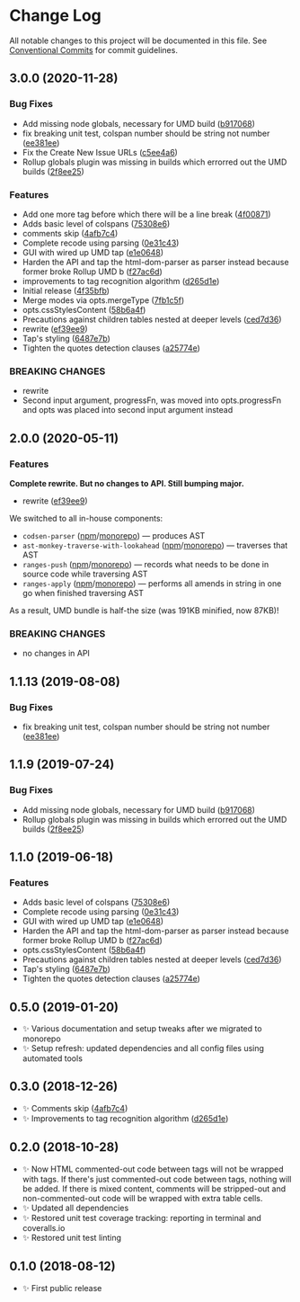 # Change Log

All notable changes to this project will be documented in this file.
See [Conventional Commits](https://conventionalcommits.org) for commit guidelines.

## 3.0.0 (2020-11-28)

### Bug Fixes

- Add missing node globals, necessary for UMD build ([b917068](https://git.sr.ht/~royston/codsen/commits/b91706821c6267574eb34de49ea780fa0dbf21be))
- fix breaking unit test, colspan number should be string not number ([ee381ee](https://git.sr.ht/~royston/codsen/commits/ee381ee22077e1c9e54356ee99470993e16b2a9b))
- Fix the Create New Issue URLs ([c5ee4a6](https://git.sr.ht/~royston/codsen/commits/c5ee4a61e9436099b0e20d20bca043c1b2c93f55))
- Rollup globals plugin was missing in builds which errorred out the UMD builds ([2f8ee25](https://git.sr.ht/~royston/codsen/commits/2f8ee2595f00c5c023c96cc8d518ee6ffc33cc4f))

### Features

- Add one more tag before which there will be a line break ([4f00871](https://git.sr.ht/~royston/codsen/commits/4f008715dcc2de7b2b52b67ce2e27728d5ffec37))
- Adds basic level of colspans ([75308e6](https://git.sr.ht/~royston/codsen/commits/75308e6fb0794c556641144cee3cb3c8e75a2f9e))
- comments skip ([4afb7c4](https://git.sr.ht/~royston/codsen/commits/4afb7c460cdbaebe65a949e6091497332b9dbf13))
- Complete recode using parsing ([0e31c43](https://git.sr.ht/~royston/codsen/commits/0e31c434a2acbbc4bdbd25c83c3b5ca82c3da03b))
- GUI with wired up UMD tap ([e1e0648](https://git.sr.ht/~royston/codsen/commits/e1e0648652363b04cd5ac12f377c299dec497c41))
- Harden the API and tap the html-dom-parser as parser instead because former broke Rollup UMD b ([f27ac6d](https://git.sr.ht/~royston/codsen/commits/f27ac6d5f3065375e1c808efc7157a0a3c022738))
- improvements to tag recognition algorithm ([d265d1e](https://git.sr.ht/~royston/codsen/commits/d265d1ec8f1af42bc37a46bbb0b31e122b1ab992))
- Initial release ([4f35bfb](https://git.sr.ht/~royston/codsen/commits/4f35bfb167e54b1a0e5e8f01871293b262c67a76))
- Merge modes via opts.mergeType ([7fb1c5f](https://git.sr.ht/~royston/codsen/commits/7fb1c5f319aa41ea54c68eed004ab2dfdc7425bf))
- opts.cssStylesContent ([58b6a4f](https://git.sr.ht/~royston/codsen/commits/58b6a4feef069e2841195d0904657a5fa72905d5))
- Precautions against children tables nested at deeper levels ([ced7d36](https://git.sr.ht/~royston/codsen/commits/ced7d365d9dbcdc39bb1d4f6c1642f9e94b62b9e))
- rewrite ([ef39ee9](https://git.sr.ht/~royston/codsen/commits/ef39ee9b51f4a53a52ed186d52bc289e6b08dbd7))
- Tap's styling ([6487e7b](https://git.sr.ht/~royston/codsen/commits/6487e7bb7460b5edb684b97164bf15b90a653550))
- Tighten the quotes detection clauses ([a25774e](https://git.sr.ht/~royston/codsen/commits/a25774e1d4f9b6b25caee5e57b4799781184cdb4))

### BREAKING CHANGES

- rewrite
- Second input argument, progressFn, was moved into opts.progressFn and opts was
placed into second input argument instead

## 2.0.0 (2020-05-11)

### Features

**Complete rewrite. But no changes to API. Still bumping major.**

- rewrite ([ef39ee9](https://gitlab.com/codsen/codsen/commit/ef39ee9b51f4a53a52ed186d52bc289e6b08dbd7))

We switched to all in-house components:

- `codsen-parser` ([npm](https://www.npmjs.com/package/codsen-parser)/[monorepo](https://gitlab.com/codsen/codsen/tree/master/packages/codsen-parser/)) — produces AST
- `ast-monkey-traverse-with-lookahead` ([npm](https://www.npmjs.com/package/ast-monkey-traverse-with-lookahead)/[monorepo](https://gitlab.com/codsen/codsen/tree/master/packages/ast-monkey-traverse-with-lookahead/)) — traverses that AST
- `ranges-push` ([npm](https://www.npmjs.com/package/ranges-push)/[monorepo](https://gitlab.com/codsen/codsen/tree/master/packages/ranges-push/)) — records what needs to be done in source code while traversing AST
- `ranges-apply` ([npm](https://www.npmjs.com/package/ranges-apply)/[monorepo](https://gitlab.com/codsen/codsen/tree/master/packages/ranges-apply/)) — performs all amends in string in one go when finished traversing AST

As a result, UMD bundle is half-the size (was 191KB minified, now 87KB)!

### BREAKING CHANGES

- no changes in API

## 1.1.13 (2019-08-08)

### Bug Fixes

- fix breaking unit test, colspan number should be string not number ([ee381ee](https://gitlab.com/codsen/codsen/commit/ee381ee))

## 1.1.9 (2019-07-24)

### Bug Fixes

- Add missing node globals, necessary for UMD build ([b917068](https://gitlab.com/codsen/codsen/commit/b917068))
- Rollup globals plugin was missing in builds which errorred out the UMD builds ([2f8ee25](https://gitlab.com/codsen/codsen/commit/2f8ee25))

## 1.1.0 (2019-06-18)

### Features

- Adds basic level of colspans ([75308e6](https://gitlab.com/codsen/codsen/commit/75308e6))
- Complete recode using parsing ([0e31c43](https://gitlab.com/codsen/codsen/commit/0e31c43))
- GUI with wired up UMD tap ([e1e0648](https://gitlab.com/codsen/codsen/commit/e1e0648))
- Harden the API and tap the html-dom-parser as parser instead because former broke Rollup UMD b ([f27ac6d](https://gitlab.com/codsen/codsen/commit/f27ac6d))
- opts.cssStylesContent ([58b6a4f](https://gitlab.com/codsen/codsen/commit/58b6a4f))
- Precautions against children tables nested at deeper levels ([ced7d36](https://gitlab.com/codsen/codsen/commit/ced7d36))
- Tap's styling ([6487e7b](https://gitlab.com/codsen/codsen/commit/6487e7b))
- Tighten the quotes detection clauses ([a25774e](https://gitlab.com/codsen/codsen/commit/a25774e))

## 0.5.0 (2019-01-20)

- ✨ Various documentation and setup tweaks after we migrated to monorepo
- ✨ Setup refresh: updated dependencies and all config files using automated tools

## 0.3.0 (2018-12-26)

- ✨ Comments skip ([4afb7c4](https://gitlab.com/codsen/codsen/tree/master/packages/html-table-patcher/commits/4afb7c4))
- ✨ Improvements to tag recognition algorithm ([d265d1e](https://gitlab.com/codsen/codsen/tree/master/packages/html-table-patcher/commits/d265d1e))

## 0.2.0 (2018-10-28)

- ✨ Now HTML commented-out code between tags will not be wrapped with tags. If there's just commented-out code between tags, nothing will be added. If there is mixed content, comments will be stripped-out and non-commented-out code will be wrapped with extra table cells.
- ✨ Updated all dependencies
- ✨ Restored unit test coverage tracking: reporting in terminal and coveralls.io
- ✨ Restored unit test linting

## 0.1.0 (2018-08-12)

- ✨ First public release
